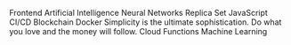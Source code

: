 Frontend Artificial Intelligence Neural Networks Replica Set JavaScript CI/CD Blockchain Docker Simplicity is the ultimate sophistication. Do what you love and the money will follow. Cloud Functions Machine Learning
